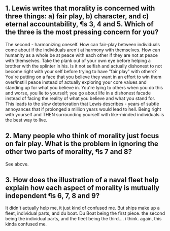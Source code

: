 ## 1. Lewis writes that morality is concerned with three things: a) fair play, b) character, and c) eternal accountability, ¶s 3, 4 and 5. Which of the three is the most pressing concern for you? 
The second - harmonizing oneself. How can fair-play between individuals come about if the individuals aren't at harmony with themselves. How can humanity as a whole be at peace with each other if they are not at peace with themselves.
Take the plank out of your own eye before helping a brother with the splinter in his. 
Is it not selfish and actually dishonest to not become right with your self before trying to have "fair play" with others? You're putting on a face that you believe they want in an effort to win them over/instill peace instead of actually exploring your core values and standing up for what you believe in. You're lying to others when you do this and worse, you lie to yourself; you go about life in a dishonest facade instead of facing the reality of what you believe and what you stand for. This leads to the slow deterioration that Lewis describes - years of subtle annoyances that if prolonged a million years would lead to hell.  Being right with yourself and THEN surrounding yourself with like-minded individuals is the best way to live. 

## 2. Many people who think of morality just focus on fair play. What is the problem in ignoring the other two parts of morality, ¶s 7 and 8? 
See above.


## 3. How does the illustration of a naval fleet help explain how each aspect of morality is mutually independent ¶s 6, 7, 8 and 9?
It didn't actually help me, it just kind of confused me. But ships make up a fleet, individual parts, and du boat. Du Boat being the first piece. the second being the individual parts, and the fleet being the third.... i think. again, this kinda confused me.

